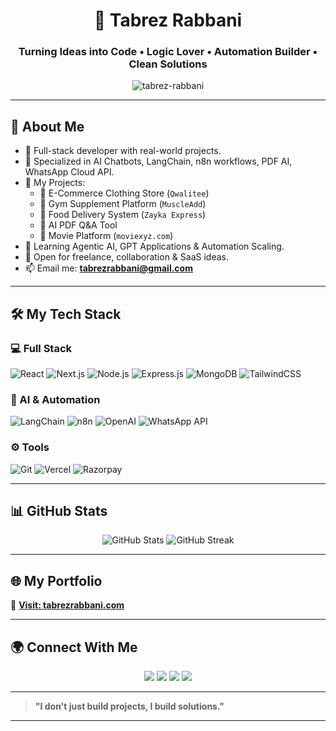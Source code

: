 <h1 align="center">🚀 Tabrez Rabbani</h1>
<h3 align="center">Turning Ideas into Code • Logic Lover • Automation Builder • Clean Solutions</h3>

<p align="center">
  <img src="https://komarev.com/ghpvc/?username=tabrez-rabbani&label=Profile%20views&color=0e75b6&style=flat" alt="tabrez-rabbani" />
</p>

---

## 👋 About Me

- 🔭 Full-stack developer with real-world projects.
- 🤖 Specialized in AI Chatbots, LangChain, n8n workflows, PDF AI, WhatsApp Cloud API.
- 🚀 My Projects:
  - 🎯 E-Commerce Clothing Store (`Qwalitee`)
  - 🎯 Gym Supplement Platform (`MuscleAdd`)
  - 🎯 Food Delivery System (`Zayka Express`)
  - 🎯 AI PDF Q&A Tool
  - 🎯 Movie Platform (`moviexyz.com`)
- 🌱 Learning Agentic AI, GPT Applications & Automation Scaling.
- 💬 Open for freelance, collaboration & SaaS ideas.
- 📫 Email me: **tabrezrabbani@gmail.com**

---

## 🛠️ My Tech Stack

### 💻 Full Stack
![React](https://img.shields.io/badge/-React-61DAFB?style=for-the-badge&logo=react&logoColor=000)
![Next.js](https://img.shields.io/badge/-Next.js-black?style=for-the-badge&logo=next.js&logoColor=white)
![Node.js](https://img.shields.io/badge/-Node.js-339933?style=for-the-badge&logo=node.js&logoColor=white)
![Express.js](https://img.shields.io/badge/-Express.js-black?style=for-the-badge&logo=express&logoColor=white)
![MongoDB](https://img.shields.io/badge/-MongoDB-47A248?style=for-the-badge&logo=mongodb&logoColor=white)
![TailwindCSS](https://img.shields.io/badge/-TailwindCSS-06B6D4?style=for-the-badge&logo=tailwind-css&logoColor=white)

### 🤖 AI & Automation
![LangChain](https://img.shields.io/badge/-LangChain-2088FF?style=for-the-badge)
![n8n](https://img.shields.io/badge/-n8n-ef4f4f?style=for-the-badge&logo=n8n&logoColor=white)
![OpenAI](https://img.shields.io/badge/-OpenAI-412991?style=for-the-badge&logo=openai&logoColor=white)
![WhatsApp API](https://img.shields.io/badge/-WhatsApp%20Cloud%20API-25D366?style=for-the-badge&logo=whatsapp&logoColor=white)

### ⚙️ Tools
![Git](https://img.shields.io/badge/-Git-F05032?style=for-the-badge&logo=git&logoColor=white)
![Vercel](https://img.shields.io/badge/-Vercel-000000?style=for-the-badge&logo=vercel&logoColor=white)
![Razorpay](https://img.shields.io/badge/-Razorpay-0f0f0f?style=for-the-badge&logoColor=white)

---

## 📊 GitHub Stats

<p align="center">
  <img src="https://github-readme-stats.vercel.app/api?username=tabrez-rabbani&show_icons=true&theme=radical" alt="GitHub Stats" />
  <img src="https://streak-stats.demolab.com/?user=tabrez-rabbani&theme=radical" alt="GitHub Streak" />
</p>

---

## 🌐 My Portfolio

🚀 **[Visit: tabrezrabbani.com](https://tabrezrabbani.in)**

---

## 🌍 Connect With Me

<p align="center">
  <a href="https://github.com/tabrez-rabbani"><img src="https://img.shields.io/badge/GitHub-000000?style=for-the-badge&logo=github&logoColor=white" /></a>
  <a href="https://www.linkedin.com/in/tabrezrabbani/"><img src="https://img.shields.io/badge/LinkedIn-0077B5?style=for-the-badge&logo=linkedin&logoColor=white" /></a>
  <a href="mailto:tabrezrabbani@gmail.com"><img src="https://img.shields.io/badge/Gmail-D14836?style=for-the-badge&logo=gmail&logoColor=white" /></a>
  <a href="https://twitter.com/"><img src="https://img.shields.io/badge/Twitter-1DA1F2?style=for-the-badge&logo=twitter&logoColor=white" /></a>
</p>

---

> **"I don't just build projects, I build solutions."**

---

